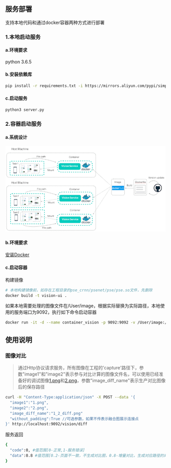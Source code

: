 
## 服务部署

支持本地代码和通过docker容器两种方式进行部署

### 1.本地启动服务

#### a.环境要求

python 3.6.5

#### b.安装依赖库

```bash
pip install -r requirements.txt -i https://mirrors.aliyun.com/pypi/simple/
```

#### c.启动服务
```bash
python3 server.py
```


### 2.容器启动服务

#### a.系统设计

<img width="600" src="../image/container_service.png"/>

#### b.环境要求

[安装Docker](https://yeasy.gitbooks.io/docker_practice/install/mac.html) 

#### c.启动容器
构建镜像

```bash
# 本地构建镜像前，如存在工程目录的pse_crnn/psenet/pse/pse.so文件，先删除
docker build -t vision-ui .

```

如果本地需要处理的图像文件在/User/image，根据实际替换为实际路径，本地使用的服务端口为9092，执行如下命令启动容器

```bash
docker run -it -d --name container_vision -p 9092:9092 -v /User/image:/vision/capture vision-ui
```

## 使用说明

### 图像对比

> 通过Http协议请求服务，所有图像在工程的'capture'路径下，参数"image1"和"image2"表示参与对比计算的图像文件名，可以使用已经准备好的调试图像[1.png](../image/container_image_1.png)和[2.png](../image/container_image_2.png)，参数"image_diff_name"表示生产对比图像后的保存路径
```bash
curl -H "Content-Type:application/json" -X POST --data '{
  "image1":"1.png",
  "image2":"2.png",
  "image_diff_name":"1_2_diff.png"
  "without_padding":True //可选参数，如果不传表示融合图展示连接点
}' http://localhost:9092/vision/diff
```
服务返回
```bash
{
  "code":0, #值范围[0-正常,1-服务错误]
  "data":0.8 #值范围[0.2-页面不一致，不生成对比图，0.8-增量对比，生成对应路径的对比图，1.0-页面相同，没有对比图]
}
```
